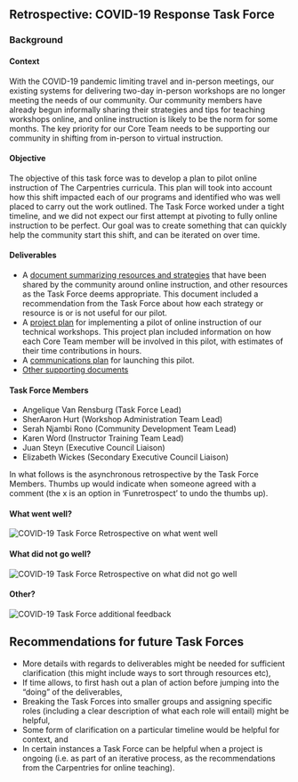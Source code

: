 ## Retrospective: COVID-19 Response Task Force

### Background
#### Context
With the COVID-19 pandemic limiting travel and in-person meetings, our existing systems for delivering two-day in-person workshops are no longer meeting the needs of our community. Our community members have already
begun informally sharing their strategies and tips for teaching workshops online, and online instruction is likely to be the norm for some months. The key priority for our Core Team needs to be supporting our
community in shifting from in-person to virtual instruction.

#### Objective
The objective of this task force was to develop a plan to pilot online instruction of The Carpentries curricula. This plan will took into account how this shift impacted each of our programs and identified
who was well placed to carry out the work outlined. The Task Force worked under a tight timeline, and we did not expect our first attempt at pivoting to fully online instruction to be perfect. Our goal was to create
something that can quickly help the community start this shift, and can be iterated on over time.


#### Deliverables
- A [document summarizing resources and strategies](https://docs.google.com/document/d/1ADUPdF48nmyy69kFFZz5MejfLDL0h4s3IQWzgapq1H4/edit#heading=h.am1k7hl6fjo)
that have been shared by the community around online instruction, and other resources as the Task Force deems appropriate. This document included a recommendation
from the Task Force about how each strategy or resource is or is not useful for our pilot.
- A [project plan](https://docs.google.com/document/d/1N-XUZXJyecLjcHfEWg5vGPUMS1uhls-gvhUzDagjD-Q/edit) for implementing a pilot of online instruction of our
technical workshops. This project plan included information on how each Core Team member will be involved in this pilot, with estimates of their time contributions in hours.
- A [communications plan](https://docs.google.com/document/d/1qjmNREpEMzClDbQSviH8rBrhMv9hUdSehKkh4x4aYi4/edit) for launching this pilot.
- [Other supporting documents](https://drive.google.com/drive/u/0/folders/18tt8blnk-YZ67SjXBLsvcnn2WZRJHzKk)

#### Task Force Members
- Angelique Van Rensburg (Task Force Lead)
- SherAaron Hurt (Workshop Administration Team Lead)
- Serah Njambi Rono (Community Development Team Lead)
- Karen Word (Instructor Training Team Lead)
- Juan Steyn (Executive Council Liaison)
- Elizabeth Wickes (Secondary Executive Council Liaison)

In what follows is the asynchronous retrospective by the Task Force Members. Thumbs up would indicate when someone agreed with a comment (the x is an option in ‘Funretrospect’ to undo the thumbs up).

#### What went well?

![COVID-19 Task Force Retrospective on what went well](task-forces/2020/COVID-19/Images/Whatwentwell.png)


#### What did not go well?


![COVID-19 Task Force Retrospective on what did not go well](task-forces/2020/COVID-19/Images/Whatdidnotgowell.png)


#### Other?

![COVID-19 Task Force additional feedback ](task-forces/2020/COVID-19/Images/Other.png)


## Recommendations for future Task Forces
- More details with regards to deliverables might be needed for sufficient clarification (this might include ways to sort through resources etc),
- If time allows, to first hash out a plan of action before jumping into the “doing” of the deliverables,
- Breaking the Task Forces into smaller groups and assigning specific roles (including a clear description of what each role will entail) might be helpful,
- Some form of clarification on a particular timeline would be helpful for context, and
- In certain instances a Task Force can be helpful when a project is ongoing (i.e. as part of an iterative process, as the recommendations from the Carpentries for online teaching).
